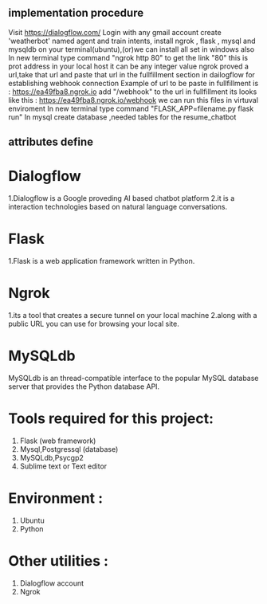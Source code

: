 ## implementation procedure
Visit https://dialogflow.com/
Login with any gmail account
create 'weatherbot' named agent and train intents,
install ngrok , flask , mysql and  mysqldb on your terminal(ubuntu),(or)we can install all set in windows also
In new terminal type command  "ngrok http 80" to get the link 
"80" this is prot address in your local host it can be any integer value
ngrok proved a url,take that url and paste that url in the fullfillment section in dailogflow for establishing webhook connection
Example of url to be paste in fullfillment is : https://ea49fba8.ngrok.io
add "/webhook" to the url in fullfillment its looks like this : https://ea49fba8.ngrok.io/webhook
we can run this files in virtuval enviroment 
In new terminal type command "FLASK_APP=filename.py flask run"
In mysql create database ,needed tables for the resume_chatbot
## attributes define
# Dialogflow
1.Dialogflow is a Google proveding AI based chatbot platform
2.it is a interaction technologies based on natural language conversations.
# Flask
1.Flask is a web application framework written in Python.
# Ngrok
1.its a tool that creates a secure tunnel on your local machine
2.along with a public URL you can use for browsing your local site.
# MySQLdb 
MySQLdb is an thread-compatible interface to the popular MySQL
database server that provides the Python database API.
# Tools required for this project:
1. Flask (web framework)
2. Mysql,Postgressql (database)
3. MySQLdb,Psycgp2
4. Sublime text or Text editor
# Environment :
1. Ubuntu 
2. Python
# Other utilities :
1. Dialogflow account
2. Ngrok
